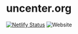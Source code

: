 # uncenter.org

[![Netlify Status](https://api.netlify.com/api/v1/badges/0be102c8-f30f-48ad-a0f0-7fb84eea2740/deploy-status)](https://app.netlify.com/sites/uncenter/deploys)
![Website](https://img.shields.io/website?down_color=red&down_message=down&up_color=green&up_message=online&url=https%3A%2F%2Funcenter.org)
